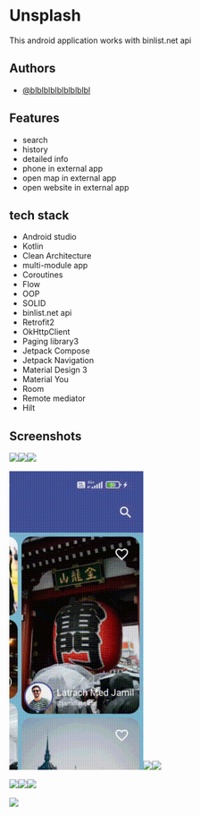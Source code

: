 

# Unsplash

This android application works with binlist.net api



## Authors

- [@blblblblblblblblbl](https://github.com/blblblblblblblblbl)


## Features

- search
- history
- detailed info
- phone in external app
- open map in external app
- open website in external app



## tech stack
- Android studio
- Kotlin
- Clean Architecture
- multi-module app
- Coroutines 
- Flow
- OOP
- SOLID
- binlist.net api
- Retrofit2
- OkHttpClient
- Paging library3
- Jetpack Compose
- Jetpack Navigation
- Material Design 3
- Material You
- Room
- Remote mediator
- Hilt



## Screenshots

<img src="https://github.com/blblblblblblblblbl/Unsplash-API-app/blob/main/gifs/onboarding.gif" width = 240><img src="https://github.com/blblblblblblblblbl/Unsplash-API-app/blob/main/gifs/mainfeed.gif" width = 240><img src="https://github.com/blblblblblblblblbl/Unsplash-API-app/blob/main/gifs/upzoomed.gif" width = 240>

<img src="https://github.com/blblblblblblblblbl/Unsplash-API-app/blob/main/gifs/likezoomed.gif" width = 240><img src="https://github.com/blblblblblblblblbl/Unsplash-API-app/blob/main/gifs/detailedphoto.gif" width = 240><img src="https://github.com/blblblblblblblblbl/Unsplash-API-app/blob/main/gifs/downloadphoto.gif" width = 240>

<img src="https://github.com/blblblblblblblblbl/Unsplash-API-app/blob/main/gifs/search.gif" width = 240><img src="https://github.com/blblblblblblblblbl/Unsplash-API-app/blob/main/gifs/profile.gif" width = 240><img src="https://github.com/blblblblblblblblbl/Unsplash-API-app/blob/main/gifs/logout.gif" width = 240>

<img src="https://github.com/blblblblblblblblbl/Unsplash-API-app/blob/main/gifs/collections.gif" width = 240> 


